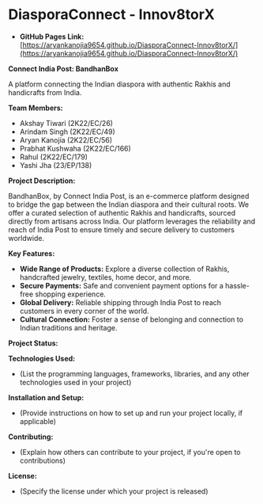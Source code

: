 # DiasporaConnect - Innov8torX

* **GitHub Pages Link:** [https://aryankanojia9654.github.io/DiasporaConnect-Innov8torX/](https://aryankanojia9654.github.io/DiasporaConnect-Innov8torX/)


**Connect India Post: BandhanBox** 

A platform connecting the Indian diaspora with authentic Rakhis and handicrafts from India.

**Team Members:**

* Akshay Tiwari (2K22/EC/26)
* Arindam Singh (2K22/EC/49)
* Aryan Kanojia (2K22/EC/56)
* Prabhat Kushwaha (2K22/EC/166)
* Rahul (2K22/EC/179)
* Yashi Jha (23/EP/138)

**Project Description:**

BandhanBox, by Connect India Post, is an e-commerce platform designed to bridge the gap between the Indian diaspora and their cultural roots. We offer a curated selection of authentic Rakhis and handicrafts, sourced directly from artisans across India. Our platform leverages the reliability and reach of India Post to ensure timely and secure delivery to customers worldwide. 

**Key Features:**

* **Wide Range of Products:** Explore a diverse collection of Rakhis, handcrafted jewelry, textiles, home decor, and more.
* **Secure Payments:**  Safe and convenient payment options for a hassle-free shopping experience.
* **Global Delivery:**  Reliable shipping through India Post to reach customers in every corner of the world.
* **Cultural Connection:**  Foster a sense of belonging and connection to Indian traditions and heritage.

**Project Status:**


**Technologies Used:**

* (List the programming languages, frameworks, libraries, and any other technologies used in your project) 

**Installation and Setup:**

* (Provide instructions on how to set up and run your project locally, if applicable) 

**Contributing:**

* (Explain how others can contribute to your project, if you're open to contributions)

**License:**

* (Specify the license under which your project is released)

